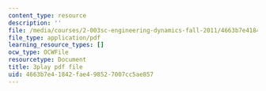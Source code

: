 ```yaml
---
content_type: resource
description: ''
file: /media/courses/2-003sc-engineering-dynamics-fall-2011/4663b7e41842fae498527007cc5ae857_NHedXxUO-Bg.pdf
file_type: application/pdf
learning_resource_types: []
ocw_type: OCWFile
resourcetype: Document
title: 3play pdf file
uid: 4663b7e4-1842-fae4-9852-7007cc5ae857
---
```


